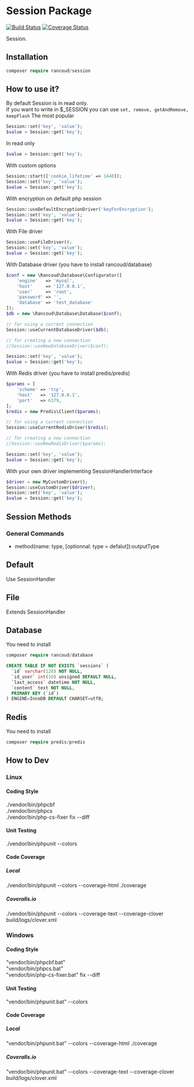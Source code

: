 # Session Package

[![Build Status](https://travis-ci.org/rancoud/Session.svg?branch=master)](https://travis-ci.org/rancoud/Session) [![Coverage Status](https://coveralls.io/repos/github/rancoud/Session/badge.svg?branch=master)](https://coveralls.io/github/rancoud/Session?branch=master)

Session.  

## Installation
```php
composer require rancoud/session
```

## How to use it?
By default Session is in read only.  
If you want to write in $_SESSION you can use `set, remove, getAndRemove, keepFlash`
The most popular
```php
Session::set('key', 'value');
$value = Session::get('key');
```
In read only
```php
$value = Session::get('key');
```
With custom options
```php
Session::start(['cookie_lifetime' => 1440]);
Session::set('key', 'value');
$value = Session::get('key');
```
With encryption on default php session
```php
Session::useDefaultEncryptionDriver('keyForEncryption');
Session::set('key', 'value');
$value = Session::get('key');
```
With File driver
```php
Session::useFileDriver();
Session::set('key', 'value');
$value = Session::get('key');
```
With Database driver (you have to install rancoud/database)
```php
$conf = new \Rancoud\Database\Configurator([
    'engine'   => 'mysql',
    'host'     => '127.0.0.1',
    'user'     => 'root',
    'password' => '',
    'database' => 'test_database'
]);
$db = new \Rancoud\Database\Database($conf);

// for using a current connection
Session::useCurrentDatabaseDriver($db);

// for creating a new connection
//Session::useNewDatabaseDriver($conf);

Session::set('key', 'value');
$value = Session::get('key');
```
With Redis driver (you have to install predis/predis)
```php
$params = [
    'scheme' => 'tcp',
    'host'   => '127.0.0.1',
    'port'   => 6379,
];
$redis = new Predis\Client($params);

// for using a current connection
Session::useCurrentRedisDriver($redis);

// for creating a new connection
//Session::useNewRedisDriver($params);

Session::set('key', 'value');
$value = Session::get('key');
```
With your own driver implementing SessionHandlerInterface
```php
$driver = new MyCustomDriver();
Session::useCustomDriver($driver);
Session::set('key', 'value');
$value = Session::get('key');
```

## Session Methods
### General Commands  
* method(name: type, [optionnal: type = defalut]):outputType  

## Default
Use SessionHandler
## File
Extends SessionHandler
## Database
You need to install
```php
composer require rancoud/database
```
```sql
CREATE TABLE IF NOT EXISTS `sessions` (
  `id` varchar(128) NOT NULL,
  `id_user` int(10) unsigned DEFAULT NULL,
  `last_access` datetime NOT NULL,
  `content` text NOT NULL,
  PRIMARY KEY (`id`)
) ENGINE=InnoDB DEFAULT CHARSET=utf8;

```
## Redis
You need to install
```php
composer require predis/predis
```

## How to Dev
### Linux
#### Coding Style
./vendor/bin/phpcbf  
./vendor/bin/phpcs  
./vendor/bin/php-cs-fixer fix --diff  
#### Unit Testing
./vendor/bin/phpunit --colors  
#### Code Coverage
##### Local
./vendor/bin/phpunit --colors --coverage-html ./coverage
##### Coveralls.io
./vendor/bin/phpunit --colors --coverage-text --coverage-clover build/logs/clover.xml  

### Windows
#### Coding Style
"vendor/bin/phpcbf.bat"  
"vendor/bin/phpcs.bat"  
"vendor/bin/php-cs-fixer.bat" fix --diff   
#### Unit Testing
"vendor/bin/phpunit.bat" --colors  
#### Code Coverage
##### Local
"vendor/bin/phpunit.bat" --colors --coverage-html ./coverage
##### Coveralls.io
"vendor/bin/phpunit.bat" --colors --coverage-text --coverage-clover build/logs/clover.xml  